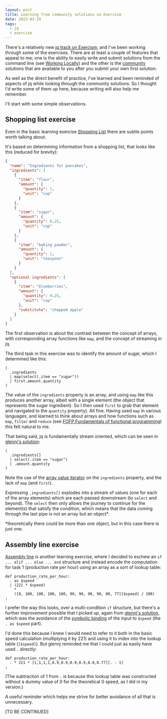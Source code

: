```yaml
---
layout: post
title: Learning from community solutions on Exercism
date: 2023-03-29
tags:
  - jq
  - exercism
---
```

There's a relatively new [jq track on Exercism](https://exercism.org/tracks/jq), and I've been working through some of the exercises. There are at least a couple of features that appeal to me; one is the ability to easily write and submit solutions from the command line (see [Working Locally](https://exercism.org/docs/using/solving-exercises/working-locally)) and the other is the [community](https://exercism.org/community) solutions that are available to you after you submit your own first solution.

As well as the direct benefit of practice, I've learned and been reminded of aspects of jq while looking through the community solutions. So I thought I'd write some of them up here, because writing will also help me remember.

I'll start with some simple observations.

## Shopping list exercise

Even in the basic learning exercise [Shopping List](https://exercism.org/tracks/jq/exercises/shopping) there are subtle points worth talking about.

It's based on determining information from a shopping list, that looks like this (reduced for brevity):

```json
{
  "name": "Ingredients for pancakes",
  "ingredients": [
    {
      "item": "flour",
      "amount": {
        "quantity": 1,
        "unit": "cup"
      }
    },
    {
      "item": "sugar",
      "amount": {
        "quantity": 0.25,
        "unit": "cup"
      }
    },
    {
      "item": "baking powder",
      "amount": {
        "quantity": 1,
        "unit": "teaspoon"
      }
    }
  ],
  "optional ingredients": [
    {
      "item": "blueberries",
      "amount": {
        "quantity": 0.25,
        "unit": "cup"
      },
      "substitute": "chopped apple"
    }
  ]
}
```

The first observation is about the contrast between the concept of arrays, with corresponding array functions like `map`, and the concept of streaming in jq. 

The third task in this exercise was to identify the amount of sugar, which I determined like this:

```jq
(
  .ingredients 
  | map(select(.item == "sugar")) 
  | first.amount.quantity
)
```

The value of the `ingredients` property is an array, and using `map` like this produces another array, albeit with a single element (the object that represents the sugar ingredient). So I then used `first` to grab that element and navigated to the `quantity` property). All fine. Having used `map` in various languages, and learned to think about arrays and how functions such as `map`, `filter` and `reduce` (see [FOFP Fundamentals of functional programming](/blog/posts/2016/05/03/fofp-fundamentals-of-functional-programming/)) this felt natural to me.

That being said, jq is fundamentally stream oriented, which can be seen in [glennj's solution](https://exercism.org/tracks/jq/exercises/shopping/solutions/glennj):

```jq
(
  .ingredients[]
  | select(.item == "sugar")
  | .amount.quantity
)
```

Note the use of the [array value iterator](https://stedolan.github.io/jq/manual/#Array/ObjectValueIterator:.[]) on the `ingredients` property, and the lack of `map` (and `first`). 

Expressing `.ingredients[]` explodes into a stream of values (one for each of the array elements) which are each passed downstream (to `select` and beyond). The `select` then only allows the journey to continue for the element(s) that satisfy the condition, which means that the data coming through the last pipe is not an array but an object\*.

\*theoretically there could be more than one object, but in this case there is just one.

## Assembly line exercise

[Assembly line](https://exercism.org/tracks/jq/exercises/assembly-line) is another learning exercise, where I decided to eschew an `if ... elif ... else ... end` structure and instead encode the computation for task 1 (production rate per hour) using an array as a sort of lookup table:

```jq
def production_rate_per_hour:
  . as $speed
  | (221 * $speed)
    * 
    ([0, 100, 100, 100, 100, 90, 90, 90, 90, 80, 77][$speed] / 100)
;
```

I prefer the way this looks, over a multi-condition `if` structure, but there's a further improvement possible that I picked up, again from [glennj's solution](https://exercism.org/tracks/jq/exercises/assembly-line/solutions/glennj), which was the avoidance of the [symbolic binding](https://stedolan.github.io/jq/manual/#Variable/SymbolicBindingOperator:...as$identifier|...) of the input to `$speed` (the `. as $speed` part).

I'd done this because I knew I would need to refer to it both in the basic speed calculation (multiplying it by 221) and using it to index into the lookup table (`[$speed]`). But glennj reminded me that I could just as easily have used `.` directly:

```jq
def production_rate_per_hour:
  . * 221 * [1,1,1,1,0.9,0.9,0.9,0.9,0.8,0.77][. - 1]
;
```

(The subtraction of 1 from `.` is because this lookup table was constructed without a dummy value of 0 for the theoretical 0 speed, as I did in my version.)

A useful reminder which helps me strive for better avoidance of all that is unnecessary.

[TO BE CONTINUED]
